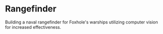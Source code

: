 # Rangefinder

Building a naval rangefinder for Foxhole's warships utilizing computer vision for increased effectiveness.